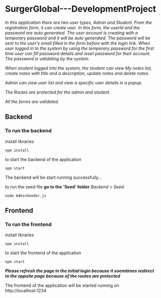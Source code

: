 # SurgerGlobal---DevelopmentProject

*In this application there are two user types, Admin and Student.* 
*From the registration form, it can create user. In this form, the userId and the password are auto generated. 
The user account is creating with a temporary password and it will be auto generated. 
The password will be sent to the user's email filled in the form before with the login link.
When user logged in to the system by using the temporary password for the first time user can fill password details and reset password for their account. 
The password is validating by the system.*

*When student logged into the system, the student can view My notes list, create notes with title and a description, update notes and delete notes.*

*Admin can view user list and view a specific user details in a popup.* 

*The Routes are protected for the admin and student.*

*All the forms are validated.*

## Backend

### To run the backend
install libraries
```
npm install
```

to start the backend of the application
```
npm start
```

The backend will be start running successfully...

to run the seed file
**go to the 'Seed' folder**
_Backend > Seed_
```
node AdminSeeder.js
```

## Frontend

### To run the frontend
install libraries
```
npm install
```

to start the frontend of the application
```
npm start
```
***Please refresh the page in the initial login because it soemtimes redirect to the oppsite page because of the routes are protected***

The frontend of the application will be started running on http://localhost:1234
